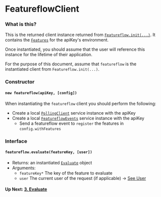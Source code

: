 # FeatureflowClient
### What is this?
This is the returned client instance returned from [`Featureflow.init(...)`](./1.Featureflow.md). 
It contains the [`Features`](./objects/Feature.md) for the apiKey's environment.

Once instantiated, you should assume that the user will reference this instance for the lifetime of their application.

For the purpose of this document, assume that `featureflow` is the instantiated client from `Featureflow.init(...)`.

### Constructor
#### `new featureflow(apiKey, [config])`
When instantiating the `featureflow` client you should perform the following:
- Create a local [`PollingClient`](./6.PollingClient.md) service instance with the apiKey
- Create a local [`FeatureflowEvents`](./7.FeatureflowEvents.md) service instance with the apiKey
  - Send a featureflow event to `register` the features in `config.withFeatures`

### Interface
#### `featureflow.evaluate(featureKey, [user])`
- Returns: an instantiated [`Evaluate`](./3.Evaluate.md) object
- Arguments:
  - `featureKey*` The key of the feature to evaluate
  - `user` The current user of the request (if applicable) -> [See User](./objects/User.md)
  
#### Up Next: [3. Evaluate](./3.Evaluate.md)





